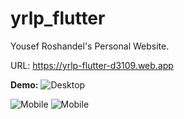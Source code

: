# yrlp_flutter

Yousef Roshandel's Personal Website.

URL: https://yrlp-flutter-d3109.web.app



**Demo:**
![Desktop](https://s17.picofile.com/file/8422234168/SS1_Desktop.png "Desktop")

![Mobile](https://s17.picofile.com/file/8422233476/SS1_Mobile.png "Mobile") ![Mobile](https://s17.picofile.com/file/8422233768/SS2_Mobile.png "Mobile")

